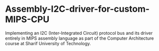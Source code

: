 # Assembly-I2C-driver-for-custom-MIPS-CPU
Implementing an I2C (Inter-Integrated Circuit) protocol bus and its driver entirely in MIPS assembly language as part of the Computer Architecture course at Sharif University of Technology.
